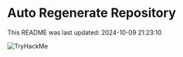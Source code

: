 # Auto Regenerate Repository

This README was last updated: 2024-10-09 21:23:10

 ![TryHackMe](https://tryhackme.com/badge/533634)